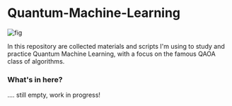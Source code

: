 # Quantum-Machine-Learning
![fig](https://user-images.githubusercontent.com/91341004/225875599-2dc67c8b-2e97-4035-8283-6bc1818393e6.jpg)

In this repository are collected materials and scripts I'm using to study and practice Quantum Machine Learning, with a focus on the famous QAOA class of algorithms. 

### What's in here?
.... still empty, work in progress!

